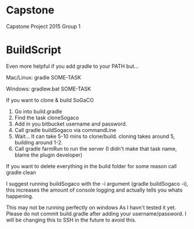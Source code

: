 # Capstone
Capstone Project 2015 Group 1

# BuildScript
Even more helpful if you add gradle to your PATH but...

Mac/Linux: gradle SOME-TASK

Windows: gradlew.bat SOME-TASK

If you want to clone & build SoGaCO

1. Go into build.gradle
2. Find the task cloneSogaco
3. Add in you bitbucket username and password.
4. Call gradle buildSogaco via commandLine
5. Wait... It can take 5-10 mins to clone/build. cloning takes around 5, building around 1-2.
7. Call gradle farmRun to run the server (I didn't make that task name, blame the plugin developer)

If you want to delete everything in the build folder for some reason call gradle clean

I suggest running buildSogaco with the -i argument (gradle buildSogaco -i),
this increases the amount of console logging and actually tells you whats happening.

This may not be running perfectly on windows As I havn't tested it yet. Please do not commit build.gradle after adding your username/password. I will be changing this to SSH in the future to avoid this.
